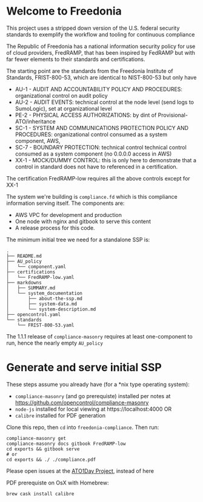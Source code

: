 Welcome to Freedonia
====================

This project uses a stripped down version of the U.S. federal security standards to exemplify the workflow and tooling for continuous compliance

The Republic of Freedonia has a national information security policy for use of cloud providers, FredRAMP, that has been inspired by FedRAMP but with far fewer elements to their standards and certifications.

The starting point are the standards from the Freedonia Institute of Standards, FRIST-800-53, which are identical to NIST-800-53 but only have

* AU-1 - AUDIT AND ACCOUNTABILITY POLICY AND PROCEDURES: organizational control on audit policy
* AU-2 - AUDIT EVENTS: technical control at the node level (send logs to SumoLogic), set at organizational level
* PE-2 - PHYSICAL ACCESS AUTHORIZATIONS: by dint of Provisional-ATO/inheritance
* SC-1 - SYSTEM AND COMMUNICATIONS PROTECTION POLICY AND PROCEDURES: organizational control consumed as a system component, AWS,
* SC-7 - BOUNDARY PROTECTION: technical control technical control consumed as a system component (no 0.0.0.0 access in AWS)
* XX-1 - MOCK/DUMMY CONTROL: this is only here to demonstrate that a control in standard does not have to referenced in a certification.

The certification FredRAMP-low requires all the above controls except for XX-1

The system we're building is `compliance.fd` which is this compliance information serving itself.  The components are:
- AWS VPC for development and production
- One node with nginx and gitbook to serve this content
- A release process for this code.


The minimum initial tree we need for a standalone SSP is:

```
.
├── README.md
├── AU_policy
│   └── component.yaml
├── certifications
│   └── FredRAMP-low.yaml
├── markdowns
│   ├── SUMMARY.md
│   └── system_documentation
│       ├── about-the-ssp.md
│       ├── system-data.md
│       └── system-description.md
├── opencontrol.yaml
└── standards
    └── FRIST-800-53.yaml
```

The 1.1.1 release of `compliance-masonry` requires at least one-component to run, hence the nearly empty `AU_policy`

Generate and serve initial SSP
============

These steps assume you already have (for a \*nix type operating system):
- `compliance-masonry` (and go prerequiste) installed per notes at https://github.com/opencontrol/compliance-masonry
- `node-js` installed for local viewing at https://localhost:4000 OR
- `calibre` installed for PDF generation

Clone this repo, then `cd` into `freedonia-compliance`.  Then run:

```
compliance-masonry get
compliance-masonry docs gitbook FredRAMP-low
cd exports && gitbook serve
# or
cd exports && ./ ./compliance.pdf
```


Please open issues at the [ATO1Day
Project](https://github.com/pburkholder/ato1day-compliance/issues), instead of
here


PDF prerequiste on OsX with Homebrew:
```
brew cask install calibre
```
